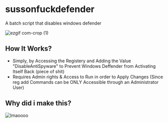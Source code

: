 # sussonfuckdefender
A batch script that disables windows defender

![ezgif com-crop (1)](https://github.com/ArielS-gif/sussonfuckdefender/assets/77091800/600aa0cc-4fee-4b58-a463-ef9946438b60)


## How It Works?
- Simply, by Accessing the Registery and Adding the Value "DisableAntiSpyware" to Prevent Windows Deffender from Activating Itself Back (piece of shit)
- Requires Admin rights & Access to Run in order to Apply Changes (Since reg add Commands can be ONLY Accessible through an Administrator User)


## Why did i make this?
![lmaoooo](https://github.com/ArielS-gif/sussonfuckdefender/assets/77091800/0520e72b-7be6-4bfa-b8ff-e59f1bc3a7f3)

